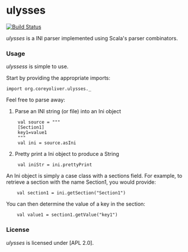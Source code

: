 # ulysses

[![Build Status](https://secure.travis-ci.org/coreyjonoliver/ulysses.png?branch=master)](http://travis-ci.org/coreyjonoliver/ulysses)

_ulysses_ is a INI parser implemented using Scala's parser combinators.

### Usage

_ulyssess_ is simple to use.

Start by providing the appropriate imports: 

    import org.coreyoliver.ulysses._

Feel free to parse away:

1. Parse an INI string (or file) into an Ini object

        val source = """
        [Section1]
        key1=value1
        """
        val ini = source.asIni

2. Pretty print a Ini object to produce a String

        val iniStr = ini.prettyPrint

An Ini object is simply a case class with a sections field. For example, to retrieve a section with the name Section1, you would provide: 

        val section1 = ini.getSection("Section1")
        
You can then determine the value of a key in the section:

        val value1 = section1.getValue("key1")
  
### License

_ulysses_ is licensed under [APL 2.0].
